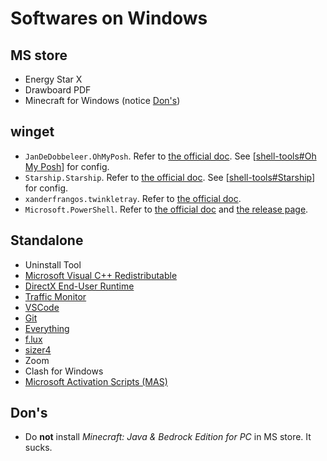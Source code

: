 # Softwares on Windows

## MS store

- Energy Star X
- Drawboard PDF
- Minecraft for Windows (notice [Don's](#dons))

## winget

- `JanDeDobbeleer.OhMyPosh`. Refer to [the official doc](https://ohmyposh.dev/docs/installation/windows#installation). See [[shell-tools#Oh My Posh]] for config.
- `Starship.Starship`. Refer to [the official doc](https://starship.rs/#quick-install). See [[shell-tools#Starship]] for config.
- `xanderfrangos.twinkletray`. Refer to [the official doc](https://github.com/xanderfrangos/twinkle-tray).
- `Microsoft.PowerShell`. Refer to [the official doc](https://learn.microsoft.com/en-us/powershell/scripting/install/installing-powershell-on-windows?view=powershell-7.3) and [the release page](https://github.com/PowerShell/PowerShell/releases).

## Standalone

- Uninstall Tool
- [Microsoft Visual C++ Redistributable](https://learn.microsoft.com/en-us/cpp/windows/latest-supported-vc-redist?view=msvc-170)
- [DirectX End-User Runtime](https://www.microsoft.com/en-us/download/details.aspx?id=35)
- [Traffic Monitor](https://github.com/zhongyang219/TrafficMonitor)
- [VSCode](https://code.visualstudio.com/#alt-downloads)
- [Git](https://gitforwindows.org/)
- [Everything](https://www.voidtools.com/downloads/)
- [f.lux](https://justgetflux.com/)
- [sizer4](http://www.brianapps.net/sizer4/)
- Zoom
- Clash for Windows
- [Microsoft Activation Scripts (MAS)](https://github.com/massgravel/Microsoft-Activation-Scripts)

## Don's

- Do **not** install *Minecraft: Java & Bedrock Edition for PC* in MS store. It sucks.

[//begin]: # "Autogenerated link references for markdown compatibility"
[shell-tools#Oh My Posh]: ../../Linux/cross-distro/shell-tools.md "Shell Related Tools"
[shell-tools#Starship]: ../../Linux/cross-distro/shell-tools.md "Shell Related Tools"
[//end]: # "Autogenerated link references"
